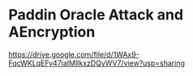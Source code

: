 # Paddin Oracle Attack and AEncryption

https://drive.google.com/file/d/1WAx9-FqcWKLqEFy47iaIMlIkxzDQyWV7/view?usp=sharing
